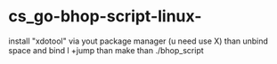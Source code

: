 # cs_go-bhop-script-linux-
install "xdotool" via yout package manager (u need use X)
than unbind space and bind l +jump
than make 
than ./bhop_script
